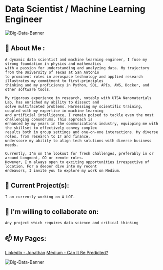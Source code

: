 # Data Scientist / Machine Learning Engineer
![Big-Data-Banner](https://raw.githubusercontent.com/jonathanmendoza-tx/jonathanmendoza-tx/main/Images/big-data-banner.jpg)
## 👋 About Me :
    A dynamic data scientist and machine learning engineer, I fuse my strong foundation in physics and mathematics 
    with a passion for understanding and analyzing data. My trajectory from the University of Texas at San Antonio 
    to prominent roles in aerospace technology and applied research illustrates my commitment to first-principles 
    thinking and my proficiency in Python, SQL, APIs, AWS, Docker, and other software tools.

    My rigorous experience in research, notably with UTSA Nanomaterials Lab, has enriched my ability to dissect and 
    solve multifaceted problems. Harnessing my scientific training, coupled with my expertise in machine learning 
    and artificial intelligence, I remain poised to tackle even the most challenging conundrums. This approach is 
    enhanced by my years in the communications industry, equipping me with the skillset to effectively convey complex 
    results both in group settings and one-on-one interactions. My diverse roles, from research to IT and finance, 
    underscore my ability to align tech solutions with diverse business needs.

    Currently, I'm on the lookout for fresh challenges, preferably in or around Longmont, CO or remote roles. 
    However, I'm always open to exciting opportunities irrespective of location. For a deeper dive into my recent 
    endeavors, I invite you to explore my work on Medium.

## 🔭 Current Project(s):
    I am currently working on A LOT.

## 👯 I'm willing to collaborate on:
    Any project which requires data science and critical thinking

## 📫 My Pages:
[LinkedIn - Jonathan](https://www.linkedin.com/in/jonathan-mendoza88/)
[Medium - Can It Be Predicted?](https://medium.com/can-it-be-predicted)

![Big-Data-Banner](https://raw.githubusercontent.com/jonathanmendoza-tx/jonathanmendoza-tx/main/Images/big-data-banner-bottom.jpg)
